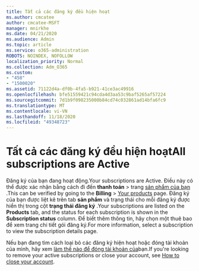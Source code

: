 ```yaml
---
title: Tất cả các đăng ký đều hiện hoạt
ms.author: cmcatee
author: cmcatee-MSFT
manager: mnirkhe
ms.date: 04/21/2020
ms.audience: Admin
ms.topic: article
ms.service: o365-administration
ROBOTS: NOINDEX, NOFOLLOW
localization_priority: Normal
ms.collection: Adm_O365
ms.custom:
- "458"
- "1500020"
ms.assetid: 71122d4a-df0b-4fa5-b921-41ce3ac49916
ms.openlocfilehash: bfe51559421c94cda4d3aa53c9baf5265af57224
ms.sourcegitcommit: 7d1b9f098235000b84cd74c032861ad14bfa6fc9
ms.translationtype: MT
ms.contentlocale: vi-VN
ms.lasthandoff: 11/18/2020
ms.locfileid: "49348723"
---
```

# <a name="all-subscriptions-are-active"></a><span data-ttu-id="3e570-102">Tất cả các đăng ký đều hiện hoạt</span><span class="sxs-lookup"><span data-stu-id="3e570-102">All subscriptions are Active</span></span>

<span data-ttu-id="3e570-103">Đăng ký của bạn đang hoạt động.</span><span class="sxs-lookup"><span data-stu-id="3e570-103">Your subscriptions are Active.</span></span> <span data-ttu-id="3e570-104">Điều này có thể được xác nhận bằng cách đi đến **thanh toán** \> trang [sản phẩm của bạn](https://go.microsoft.com/fwlink/p/?linkid=842054) .</span><span class="sxs-lookup"><span data-stu-id="3e570-104">This can be verified by going to the **Billing** \> [Your products](https://go.microsoft.com/fwlink/p/?linkid=842054) page.</span></span> <span data-ttu-id="3e570-105">Đăng ký của bạn được liệt kê trên tab **sản phẩm** và trạng thái cho mỗi đăng ký được hiển thị trong cột **trạng thái đăng ký** .</span><span class="sxs-lookup"><span data-stu-id="3e570-105">Your subscriptions are listed on the **Products** tab, and the status for each subscription is shown in the **Subscription status** column.</span></span> <span data-ttu-id="3e570-106">Để biết thêm thông tin, hãy chọn một thuê bao để xem trang chi tiết gói đăng ký.</span><span class="sxs-lookup"><span data-stu-id="3e570-106">For more information, select a subscription to view the subscription details page.</span></span>
  
<span data-ttu-id="3e570-107">Nếu bạn đang tìm cách loại bỏ các đăng ký hiện hoạt hoặc đóng tài khoản của mình, hãy xem [làm thế nào để đóng tài khoản của](https://docs.microsoft.com/microsoft-365/commerce/close-your-account?view=o365-worldwide)bạn.</span><span class="sxs-lookup"><span data-stu-id="3e570-107">If you're looking to remove your active subscriptions or close your account, see [How to close your account](https://docs.microsoft.com/microsoft-365/commerce/close-your-account?view=o365-worldwide).</span></span>
